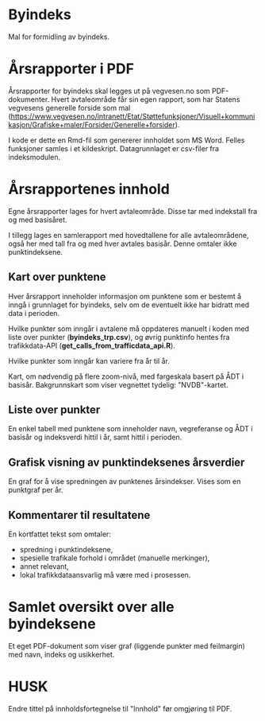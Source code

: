 # Byindeks
Mal for formidling av byindeks.

# Årsrapporter i PDF
Årsrapporter for byindeks skal legges ut på vegvesen.no som PDF-dokumenter. Hvert avtaleområde får sin egen rapport, som har Statens vegvesens generelle forside som mal (https://www.vegvesen.no/intranett/Etat/Støttefunksjoner/Visuell+kommunikasjon/Grafiske+maler/Forsider/Generelle+forsider).

I kode er dette en Rmd-fil som genererer innholdet som MS Word. Felles funksjoner samles i et kildeskript. Datagrunnlaget er csv-filer fra indeksmodulen.

# Årsrapportenes innhold
Egne årsrapporter lages for hvert avtaleområde. Disse tar med indekstall fra og med basisåret.

I tillegg lages en samlerapport med hovedtallene for alle avtaleområdene, også her med tall fra og med hver avtales basisår. Denne omtaler ikke punktindeksene.

## Kart over punktene
Hver årsrapport inneholder informasjon om punktene som er bestemt å inngå i grunnlaget for byindeks, selv om de eventuelt ikke har bidratt med data i perioden.

Hvilke punkter som inngår i avtalene må oppdateres manuelt i koden med liste over punkter (**byindeks_trp.csv**), og øvrig punktinfo hentes fra trafikkdata-API (**get_calls_from_trafficdata_api.R**).

Hvilke punkter som inngår kan variere fra år til år.

Kart, om nødvendig på flere zoom-nivå, med fargeskala basert på ÅDT i basisår. Bakgrunnskart som viser vegnettet tydelig: "NVDB"-kartet.

## Liste over punkter
En enkel tabell med punktene som inneholder navn, vegreferanse og ÅDT i basisår og indeksverdi hittil i år, samt hittil i perioden.

## Grafisk visning av punktindeksenes årsverdier
En graf for å vise spredningen av punktenes årsindekser. Vises som en punktgraf per år.

## Kommentarer til resultatene
En kortfattet tekst som omtaler:

- spredning i punktindeksene,
- spesielle trafikale forhold i området (manuelle merkinger),
- annet relevant,
- lokal trafikkdataansvarlig må være med i prosessen.

# Samlet oversikt over alle byindeksene
Et eget PDF-dokument som viser graf (liggende punkter med feilmargin) med navn, indeks og usikkerhet.

# HUSK
Endre tittel på innholdsfortegnelse til "Innhold" før omgjøring til PDF.

